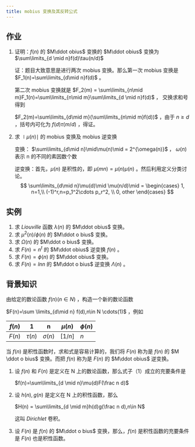 ```yaml
---
title: mobius 变换及其反转公式
---
```


## 作业

1. 证明：$f(n)$ 的 $M\ddot obius$ 变换的 $M\ddot obius$ 变换为 $\sum\limits_{d \mid n}f(d)\tau(n/d)$

   证：题目大致意思是进行两次 mobius 变换。那么第一次 mobius 变换是 $F_1(n)=\sum\limits_{d\mid n}f(d)$ 。

   第二次 mobius 变换就是 $F_2(m) = \sum\limits_{n\mid m}F_1(n)=\sum\limits_{n\mid m}\sum\limits_{d \mid n}f(d)$ ， 交换求和号得到

   $F_2(m)=\sum\limits_{d\mid m}(\sum\limits_{n\mid m}f(d))$ ，由于 $n\ge d$ ，括号内可化为 $f(d)\tau(m/d)$ ，得证。

2. 求 $\mid \mu(n) \mid$ 的 mobius 变换及 mobius 逆变换

   

   变换： $\sum\limits_{d\mid n}\mid\mu(n)\mid = 2^{\omega(n)}$ ， $\omega(n)$ 表示 n 的不同的素因数个数
   
    逆变换：首先，$\mu(n)$ 是积性的，即 $\mu(mn)=\mu(n)\mu(n)$ 。然后利用定义分类讨论。
   $$
   \sum\limits_{d\mid n}\mu(d)\mid \mu(n/d)\mid =
   \begin{cases}
   1, n=1,\\
   (-1)^r,n=p_1^2\cdots p_r^2, \\
   0, other
   \end{cases}
   $$

## 实例

1. 求 $Liouville$ 函数 $\lambda (n)$ 的 $M\ddot obius$ 变换。
2. 求 $\mu^2(n)/\phi(n)$ 的 $M\ddot o bius$ 变换。
3. 求 $\Omega(n)$ 的 $M\ddot o bius$ 变换。
4. 求 $F(n)=n^t$ 的 $M\ddot obius$ 逆变换 $f(n)$ 。
5. 求 $F(n)=\phi(n)$ 的 $M\ddot obius$ 变换。
6. 求 $F(n)=lnn$ 的 $M\ddot o bius$ 逆变换 $\Lambda(n)$ 。

## 背景知识

由给定的数论函数 $f(n)(n\in N)$ ，构造一个新的数论函数

$F(n)=\sum \limits_{d\mid n} f(d),n\in N  \cdots(1)$ ，例如

| $f(n)$ | 1         | n           | $\mu(n)$ | $\phi(n)$ |
| ------ | --------- | ----------- | -------- | --------- |
| $F(n)$ | $\tau(n)$ | $\sigma(n)$ | $[1/n]$  | $n$       |

当 $f(n)$ 是积性函数时，求和式是容易计算的，我们将 $F(n)$ 称为是 $f(n)$ 的 $M \ddot o bius$ 变换。而把 $f(n)$ 称为是 $F(n)$ 的 $M\ddot obius$ 逆变换。

1. 设 $f(n)$ 和 $F(n)$ 是定义在 N 上的数论函数，那么式子（1）成立的充要条件是

   $f(n)=\sum\limits_{d \mid n}\mu(d)F(\frac n d)$

2. 设 $h(n),g(n)$ 是定义在 N 上的积性函数，那么

   $H(n) = \sum\limits_{d \mid m}h(d)g(\frac n d),n\in N$ 

   这叫 $Dirichlet$ 卷积。

3. 设 $F(n)$ 是 $f(n)$ 的 $M\ddot o bius$ 变换，那么，$f(n)$ 是积性函数的充要条件是 $F(n)$ 也是积性函数。


